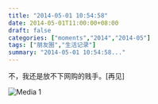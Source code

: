 ```yaml
---
title: "2014-05-01 10:54:58"
date: 2014-05-01T11:00:00+08:00
draft: false
categories: ["moments","2014","2014-05"]
tags: ["朋友圈","生活记录"]
summary: "2014-05-01 10:54:58..."
---
```


不，我还是放不下网购的贱手。[再见]

![Media 1](/Moments/photos/2014-05-01/201405011054580.jpg)

